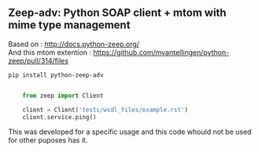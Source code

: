 ## Zeep-adv: Python SOAP client + mtom with mime type management

Based on : http://docs.python-zeep.org/  
And this mtom extention : https://github.com/mvantellingen/python-zeep/pull/314/files

`pip install python-zeep-adv`

```python

    from zeep import Client

    client = Client('tests/wsdl_files/example.rst')
    client.service.ping()

```

This was developed for a specific usage and this code whould not be used for other puposes has it.


